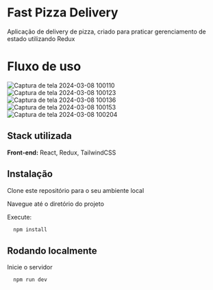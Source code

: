 # Fast Pizza Delivery

Aplicação de delivery de pizza, criado para praticar gerenciamento de estado utilizando Redux

# Fluxo de uso
![Captura de tela 2024-03-08 100110](https://github.com/bduarte10/fast-pizza/assets/76459023/40b62b2d-3f8f-4075-aed1-979059d4bf15)
![Captura de tela 2024-03-08 100123](https://github.com/bduarte10/fast-pizza/assets/76459023/2d0c6036-f6ba-4bdf-8699-d44b1db1b833)
![Captura de tela 2024-03-08 100136](https://github.com/bduarte10/fast-pizza/assets/76459023/17f219e1-2c3f-4307-8d81-512627ee11f7)
![Captura de tela 2024-03-08 100153](https://github.com/bduarte10/fast-pizza/assets/76459023/3d5d80c0-75a7-4856-9b6b-62273cbd29de)
![Captura de tela 2024-03-08 100204](https://github.com/bduarte10/fast-pizza/assets/76459023/0391d186-b3b2-4096-ae83-61a14a14d824)


## Stack utilizada

**Front-end:** React, Redux, TailwindCSS

## Instalação

Clone este repositório para o seu ambiente local

Navegue até o diretório do projeto

Execute:

```bash
  npm install 
```
    
## Rodando localmente

Inicie o servidor

```bash
  npm run dev
```

